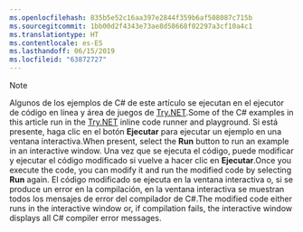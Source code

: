 ```yaml
---
ms.openlocfilehash: 835b5e52c16aa397e2844f359b6af508087c715b
ms.sourcegitcommit: 1bb00d2f4343e73ae8d58668f02297a3cf10a4c1
ms.translationtype: HT
ms.contentlocale: es-ES
ms.lasthandoff: 06/15/2019
ms.locfileid: "63872727"
---
```


> [!NOTE]
> <span data-ttu-id="aa1a8-101">Algunos de los ejemplos de C# de este artículo se ejecutan en el ejecutor de código en línea y área de juegos de [Try.NET](https://try.dot.net).</span><span class="sxs-lookup"><span data-stu-id="aa1a8-101">Some of the C# examples in this article run in the [Try.NET](https://try.dot.net) inline code runner and playground.</span></span> <span data-ttu-id="aa1a8-102">Si está presente, haga clic en el botón **Ejecutar** para ejecutar un ejemplo en una ventana interactiva.</span><span class="sxs-lookup"><span data-stu-id="aa1a8-102">When present, select the **Run** button to run an example in an interactive window.</span></span> <span data-ttu-id="aa1a8-103">Una vez que se ejecuta el código, puede modificar y ejecutar el código modificado si vuelve a hacer clic en **Ejecutar**.</span><span class="sxs-lookup"><span data-stu-id="aa1a8-103">Once you execute the code, you can modify it and run the modified code by selecting **Run** again.</span></span> <span data-ttu-id="aa1a8-104">El código modificado se ejecuta en la ventana interactiva o, si se produce un error en la compilación, en la ventana interactiva se muestran todos los mensajes de error del compilador de C#.</span><span class="sxs-lookup"><span data-stu-id="aa1a8-104">The modified code either runs in the interactive window or, if compilation fails, the interactive window displays all C# compiler error messages.</span></span>  